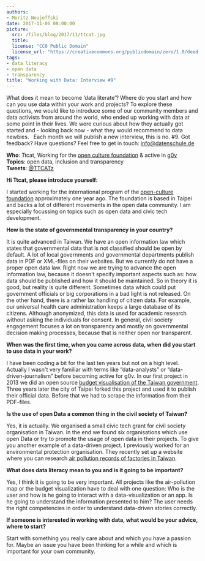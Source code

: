 ```yaml
---
authors: 
- Moritz Neujeffski
date: 2017-11-06 08:00:00
picture:
  src: /files/blog/2017/11/ttcat.jpg
  title: 
  license: "CC0 Public Domain"
  license_url: "https://creativecommons.org/publicdomain/zero/1.0/deed.de"
tags:
- data literacy
- open data
- transparency
title: "Working with Data: Interview #9"
---
```


What does it mean to become ‘data literate’? Where do you start and how can you use data within your work and projects? To explore these questions, we would like to introduce some of our community members and data activists from around the world, who ended up working with data at some point in their lives. We were curious about how they actually got started and - looking back now - what they would recommend to data newbies.
 
Each month we will publish a new interview, this is no. #9. Got feedback? Have questions? Feel free to get in touch: info@datenschule.de

**Who**: Ttcat, Working for the [open culture foundation](https://ocf.tw/en/) & active in [g0v](https://g0v.news/)<br/>
**Topics**: open data, inclusion and transparency<br/>
**Tweets**: [@TTCATz](https://twitter.com/@ttcat)


**Hi Ttcat, please introduce yourself:**

I started working for the international program of the [open-culture foundation](https://ocf.tw/en/) approximately one year ago. The foundation is based in Taipei and backs a lot of different movements in the open data community. I am especially focussing on topics such as open data and civic tech development.

**How is the state of governmental transparency in your country?**

It is quite advanced in Taiwan. We have an open information law which states that governmental data that is not classified should be open by default. A lot of local governments and governmental departments publish data in PDF or XML-files on their websites. But we currently do not have a proper open data law. Right now we are trying to advance the open information law, because it doesn't specify important aspects such as: how data should be published and how it should be maintained. So in theory it is good, but reality is quite different. Sometimes data which could put government officials or big corporations in a bad light is not released. On the other hand, there is a rather lax handling of citizen data. For example, our universal health care administration keeps a large database of its citizens. Although anonymized, this data is used for academic research without asking the individuals for consent. In general, civil society engagement focuses a lot on transparency and mostly on governmental decision making processes, because that is neither open nor transparent.

**When was the first time, when you came across data, when did you start to use data in your work?**

I have been coding a bit for the last ten years but not on a high level. Actually I wasn't very familiar with terms like “data-analysts” or “data-driven-journalism” before becoming active for g0v. In our first project in 2013 we did an open source [budget visualisation of the Taiwan government](http://budget.g0v.tw). Three years later the city of Taipei forked this project and used it to publish their official data. Before that we had to scrape the information from their PDF-files.

**Is the use of open Data a common thing in the civil society of Taiwan?**

Yes, it is actually. We organised a small civic tech grant for civil society organisation in Taiwan. In the end we found six organisations which use open Data or try to promote the usage of open data in their projects. To give you another example of a data-driven project. I previously worked for an environmental protection organisation. They recently set up a website where you can research [air pollution records of factories in Taiwan](https://thaubing.gcaa.org.tw/#{"latlng":[24.84656534821976,124.222412109375],"zoom":6,"basemap":"satellite","factory":{"name":"臺北市政府環境保護局北投垃圾焚化廠","enabled":1,"type":"All","poltype":"All","fine":1,"realtime":1,"overhead":0},"airquality":{"enabled":1}}).

**What does data literacy mean to you and is it going to be important?**

Yes, I think it is going to be very important. All projects like the air-pollution map or the budget visualization have to deal with one question: Who is the user and how is he going to interact with a data-visualization or an app. Is he going to understand the information presented to him? The user needs the right competencies in order to understand data-driven stories correctly.

**If someone is interested in working with data, what would be your advice, where to start?**

Start with something you really care about and which you have a passion for. Maybe an issue you have been thinking for a while and which is important for your own community.
